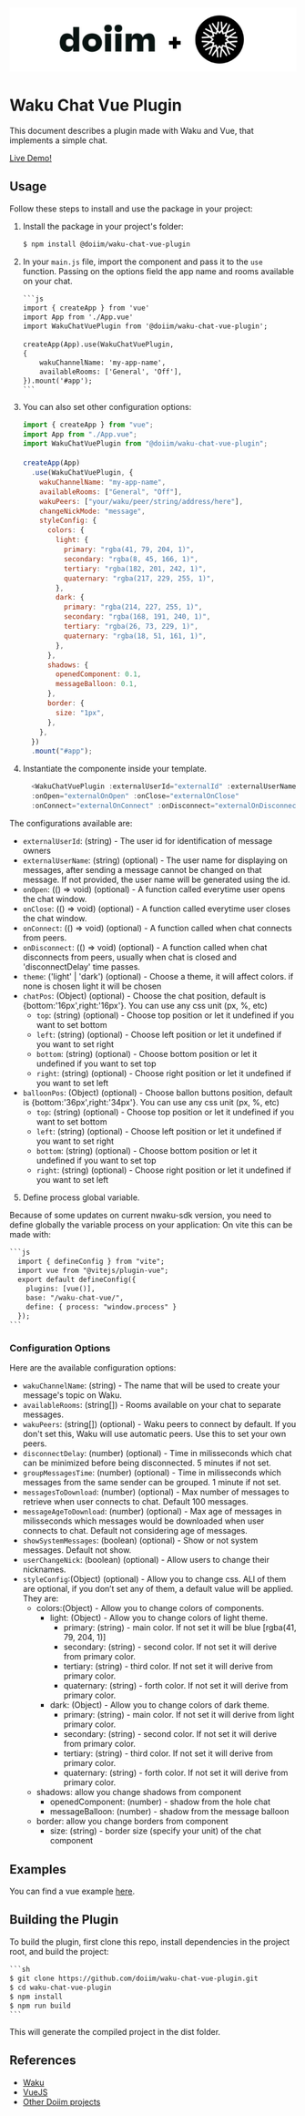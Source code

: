 <p align="center">
    <img src="https://github.com/doiim/waku-chat-vue-plugin/blob/main/assets/logos.png" alt="Doiim + Waku Logo">
</p>

# Waku Chat Vue Plugin

This document describes a plugin made with Waku and Vue, that implements a simple chat.

[Live Demo!](https://doiim.github.io/waku-chat-vue/)

## Usage

Follow these steps to install and use the package in your project:

1.  Install the package in your project's folder:

    ```sh
    $ npm install @doiim/waku-chat-vue-plugin
    ```

2.  In your `main.js` file, import the component and pass it to the `use` function. Passing on the options field
    the app name and rooms available on your chat.

        ```js
        import { createApp } from 'vue'
        import App from './App.vue'
        import WakuChatVuePlugin from '@doiim/waku-chat-vue-plugin';

        createApp(App).use(WakuChatVuePlugin,
        {
            wakuChannelName: 'my-app-name',
            availableRooms: ['General', 'Off'],
        }).mount('#app');
        ```

3.  You can also set other configuration options:

    ```js
    import { createApp } from "vue";
    import App from "./App.vue";
    import WakuChatVuePlugin from "@doiim/waku-chat-vue-plugin";

    createApp(App)
      .use(WakuChatVuePlugin, {
        wakuChannelName: "my-app-name",
        availableRooms: ["General", "Off"],
        wakuPeers: ["your/waku/peer/string/address/here"],
        changeNickMode: "message",
        styleConfig: {
          colors: {
            light: {
              primary: "rgba(41, 79, 204, 1)",
              secondary: "rgba(8, 45, 166, 1)",
              tertiary: "rgba(182, 201, 242, 1)",
              quaternary: "rgba(217, 229, 255, 1)",
            },
            dark: {
              primary: "rgba(214, 227, 255, 1)",
              secondary: "rgba(168, 191, 240, 1)",
              tertiary: "rgba(26, 73, 229, 1)",
              quaternary: "rgba(18, 51, 161, 1)",
            },
          },
          shadows: {
            openedComponent: 0.1,
            messageBalloon: 0.1,
          },
          border: {
            size: "1px",
          },
        },
      })
      .mount("#app");
    ```

4.  Instantiate the componente inside your template.

    ```js
      <WakuChatVuePlugin :externalUserId="externalId" :externalUserName="externalName"
      :onOpen="externalOnOpen" :onClose="externalOnClose"
      :onConnect="externalOnConnect" :onDisconnect="externalOnDisconnect" :theme="dark"/>
    ```

The configurations available are:

- `externalUserId`: (string) - The user id for identification of message owners
- `externalUserName`: (string) (optional) - The user name for displaying on messages, after sending a message cannot be changed on that message. If not provided, the user name will be generated using the id.
- `onOpen`: (() => void) (optional) - A function called everytime user opens the chat window.
- `onClose`: (() => void) (optional) - A function called everytime user closes the chat window.
- `onConnect`: (() => void) (optional) - A function called when chat connects from peers.
- `onDisconnect`: (() => void) (optional) - A function called when chat disconnects from peers, usually when chat is closed and 'disconnectDelay' time passes.
- `theme`: ('light' | 'dark') (optional) - Choose a theme, it will affect colors. if none is chosen light it will be chosen
- `chatPos`: (Object) (optional) - Choose the chat position, default is {bottom:'16px',right:'16px'}. You can use any css unit (px, %, etc)
  - `top`: (string) (optional) - Choose top position or let it undefined if you want to set bottom
  - `left`: (string) (optional) - Choose left position or let it undefined if you want to set right
  - `bottom`: (string) (optional) - Choose bottom position or let it undefined if you want to set top
  - `right`: (string) (optional) - Choose right position or let it undefined if you want to set left
- `balloonPos`: (Object) (optional) - Choose ballon buttons position, default is {bottom:'36px',right:'34px'}. You can use any css unit (px, %, etc)
  - `top`: (string) (optional) - Choose top position or let it undefined if you want to set bottom
  - `left`: (string) (optional) - Choose left position or let it undefined if you want to set right
  - `bottom`: (string) (optional) - Choose bottom position or let it undefined if you want to set top
  - `right`: (string) (optional) - Choose right position or let it undefined if you want to set left

5.  Define process global variable.

Because of some updates on current nwaku-sdk version, you need to define globally the variable process on your application:
On vite this can be made with:

    ```js
      import { defineConfig } from "vite";
      import vue from "@vitejs/plugin-vue";
      export default defineConfig({
        plugins: [vue()],
        base: "/waku-chat-vue/",
        define: { process: "window.process" }
      });
    ```

### Configuration Options

Here are the available configuration options:

- `wakuChannelName`: (string) - The name that will be used to create your message's topic on Waku.
- `availableRooms`: (string[]) - Rooms available on your chat to separate messages.
- `wakuPeers`: (string[]) (optional) - Waku peers to connect by default. If you don't set this, Waku will use automatic peers. Use this to set your own peers.
- `disconnectDelay`: (number) (optional) - Time in milisseconds which chat can be minimized before being disconnected. 5 minutes if not set.
- `groupMessagesTime`: (number) (optional) - Time in milisseconds which messages from the same sender can be grouped. 1 minute if not set.
- `messagesToDownload`: (number) (optional) - Max number of messages to retrieve when user connects to chat. Default 100 messages.
- `messageAgeToDownload`: (number) (optional) - Max age of messages in milisseconds which messages would be downloaded when user connects to chat. Default not considering age of messages.
- `showSystemMessages`: (boolean) (optional) - Show or not system messages. Default not show.
- `userChangeNick`: (boolean) (optional) - Allow users to change their nicknames.
- `styleConfig`:(Object) (optional) - Allow you to change css. ALl of them are optional, if you don’t set any of them, a default value will be applied. They are:
  - colors:(Object) - Allow you to change colors of components.
    - light: (Object) - Allow you to change colors of light theme.
      - primary: (string) - main color. If not set it will be blue [rgba(41, 79, 204, 1)]
      - secondary: (string) - second color. If not set it will derive from primary color.
      - tertiary: (string) - third color. If not set it will derive from primary color.
      - quaternary: (string) - forth color. If not set it will derive from primary color.
    - dark: (Object) - Allow you to change colors of dark theme.
      - primary: (string) - main color. If not set it will derive from light primary color.
      - secondary: (string) - second color. If not set it will derive from primary color.
      - tertiary: (string) - third color. If not set it will derive from primary color.
      - quaternary: (string) - forth color. If not set it will derive from primary color.
  - shadows: allow you change shadows from component
    - openedComponent: (number) - shadow from the hole chat
    - messageBalloon: (number) - shadow from the message balloon
  - border: allow you change borders from component
    - size: (string) - border size (specify your unit) of the chat component

## Examples

You can find a vue example [here](https://github.com/doiim/waku-chat-vue).

## Building the Plugin

To build the plugin, first clone this repo, install dependencies in the project root, and build the project:

    ```sh
    $ git clone https://github.com/doiim/waku-chat-vue-plugin.git
    $ cd waku-chat-vue-plugin
    $ npm install
    $ npm run build
    ```

This will generate the compiled project in the dist folder.

## References

- [Waku](https://github.com/waku-org/awesome-waku)
- [VueJS](https://vuejs.org/)
- [Other Doiim projects](https://github.com/doiim)

```

```
